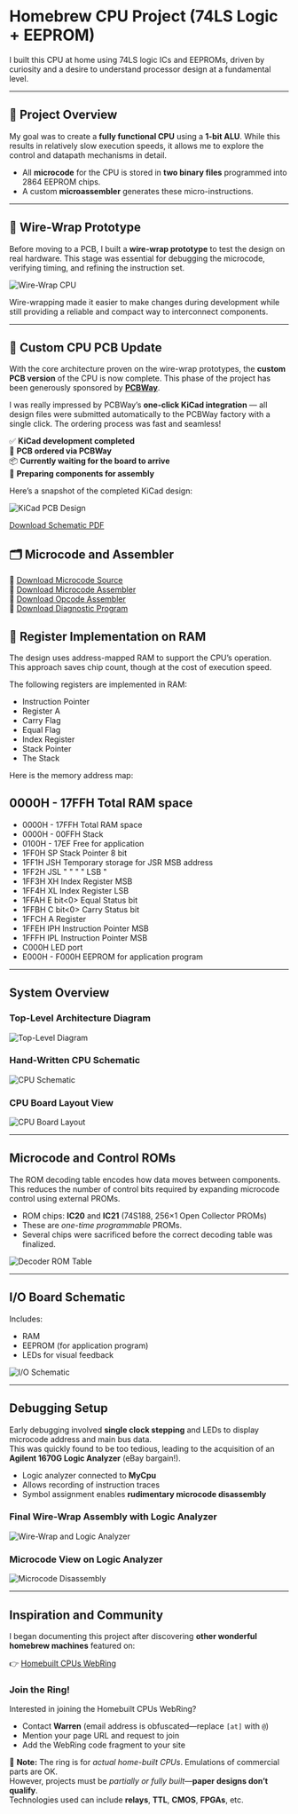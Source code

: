 # Homebrew CPU Project (74LS Logic + EEPROM)

I built this CPU at home using 74LS logic ICs and EEPROMs, driven by curiosity and a desire to understand processor design at a fundamental level.

---

## 🔧 Project Overview
My goal was to create a **fully functional CPU** using a **1-bit ALU**. While this results in relatively slow execution speeds, it allows me to explore the control and datapath mechanisms in detail.

- All **microcode** for the CPU is stored in **two binary files** programmed into 2864 EEPROM chips.
- A custom **microassembler** generates these micro-instructions.

---

## 🧵 Wire-Wrap Prototype

Before moving to a PCB, I built a **wire-wrap prototype** to test the design on real hardware. This stage was essential for debugging the microcode, verifying timing, and refining the instruction set.

![Wire-Wrap CPU](cpuPicture1.jpg)

Wire-wrapping made it easier to make changes during development while still providing a reliable and compact way to interconnect components.

---

## 🧠 Custom CPU PCB Update

With the core architecture proven on the wire-wrap prototypes, the **custom PCB version** of the CPU is now complete. This phase of the project has been generously sponsored by [**PCBWay**](https://www.pcbway.com).

I was really impressed by PCBWay’s **one-click KiCad integration** — all design files were submitted automatically to the PCBWay factory with a single click. The ordering process was fast and seamless!

✅ **KiCad development completed**  
🛒 **PCB ordered via PCBWay**  
📦 **Currently waiting for the board to arrive**  
🧰 **Preparing components for assembly**

Here’s a snapshot of the completed KiCad design:

![KiCad PCB Design](MyCPU_PCB.jpg)

[Download Schematic PDF](Kicad/MyCPU_Schematic.pdf)

## 🗂 Microcode and Assembler

💾 [Download Microcode Source](uCodeAssembler/urom.lst)  
💾 [Download Microcode Assembler](uCodeAssembler/UctMicroAssembler/Program.cs)  
💾 [Download Opcode Assembler](opCodeAssembler/Program.cs)  
💾 [Download Diagnostic Program](opCodeAssembler/examples/diag.asm)  

## 🧠 Register Implementation on RAM

The design uses address-mapped RAM to support the CPU’s operation. This approach saves chip count, though at the cost of execution speed.

The following registers are implemented in RAM:
- Instruction Pointer
- Register A
- Carry Flag
- Equal Flag
- Index Register
- Stack Pointer
- The Stack

Here is the memory address map:

0000H - 17FFH Total RAM space
-----------------------------
* 0000H - 17FFH Total RAM space
* 0000H - 00FFH Stack
* 0100H - 17EF  Free for application
* 1FF0H SP      Stack Pointer 8 bit
* 1FF1H JSH     Temporary storage for JSR MSB address
* 1FF2H JSL          "       "     "   "  LSB    "
* 1FF3H XH      Index Register MSB
* 1FF4H XL      Index Register LSB
* 1FFAH E       bit<0> Equal Status bit
* 1FFBH C       bit<0> Carry Status bit
* 1FFCH A       Register
* 1FFEH IPH	    Instruction Pointer MSB
* 1FFFH IPL     Instruction Pointer MSB
* C000H         LED port
* E000H - F000H EEPROM for application program

---

## System Overview

### Top-Level Architecture Diagram  
![Top-Level Diagram](topDiagram.jpg)

### Hand-Written CPU Schematic  
![CPU Schematic](cpuSchematic.jpg)

### CPU Board Layout View  
![CPU Board Layout](cpuBoardLayout.jpg)

---

## Microcode and Control ROMs

The ROM decoding table encodes how data moves between components.  
This reduces the number of control bits required by expanding microcode control using external PROMs.

- ROM chips: **IC20** and **IC21** (74S188, 256×1 Open Collector PROMs)
- These are *one-time programmable* PROMs.
- Several chips were sacrificed before the correct decoding table was finalized.

![Decoder ROM Table](decoderRomTable.jpg)

---

## I/O Board Schematic

Includes:
- RAM
- EEPROM (for application program)
- LEDs for visual feedback

![I/O Schematic](ioSchematic.jpg)

---

## Debugging Setup

Early debugging involved **single clock stepping** and LEDs to display microcode address and main bus data.  
This was quickly found to be too tedious, leading to the acquisition of an **Agilent 1670G Logic Analyzer** (eBay bargain!).

- Logic analyzer connected to **MyCpu**
- Allows recording of instruction traces
- Symbol assignment enables **rudimentary microcode disassembly**

### Final Wire-Wrap Assembly with Logic Analyzer  
![Wire-Wrap and Logic Analyzer](cpuPicture2.jpg)

### Microcode View on Logic Analyzer  
![Microcode Disassembly](ucodeLogicAnalyzerDebug.jpg)

---

## Inspiration and Community

I began documenting this project after discovering **other wonderful homebrew machines** featured on:

👉 [Homebuilt CPUs WebRing](https://www.homebrewcpuring.org)

### Join the Ring!

Interested in joining the Homebuilt CPUs WebRing?

- Contact **Warren** (email address is obfuscated—replace `[at]` with `@`)
- Mention your page URL and request to join
- Add the WebRing code fragment to your site

📌 **Note:** The ring is for *actual home-built CPUs*. Emulations of commercial parts are OK.  
However, projects must be *partially or fully built*—**paper designs don’t qualify**.  
Technologies used can include **relays**, **TTL**, **CMOS**, **FPGAs**, etc.